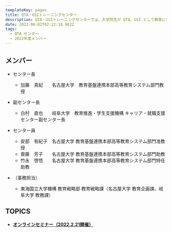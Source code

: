 ```yaml
---
templateKey: pages
title: QTA・GSIトレーニングセンター
description: QTA・GSIトレーニングセンターでは、大学院生が QTA、GSI として教育に参画するための体制の構築、育成研修を実施します。
date: 2022-06-02T02:22:18.962Z
tags:
  - QTA センター
  - 2022年度メンバー
---
```

## メンバー

* センター長

  * 加藤　真紀　　名古屋大学　教育基盤連携本部高等教育システム部門教授
* 副センター長

  * 白村　直也　　岐阜大学　教育推進・学生支援機構 キャリア・就職支援センター副センター長
* センター員

  * 安部　有紀子　名古屋大学  教育基盤連携本部高等教育システム部門准教授　
  * 齋藤　芳子　　名古屋大学  教育基盤連携本部高等教育システム部門助教　
  * 竹永　啓悟　　名古屋大学  教育基盤連携本部高等教育システム部門特任助教

* （事務担当）

  * 東海国立大学機構 教育戦略部 教育戦略課（名古屋大学 教育企画課、岐阜大学 教務課）

## TOPICS

* [**オンラインセミナー（2022.2.21開催）**](https://ac.thers.ac.jp/news/qta_qsi_online_seminar/)
